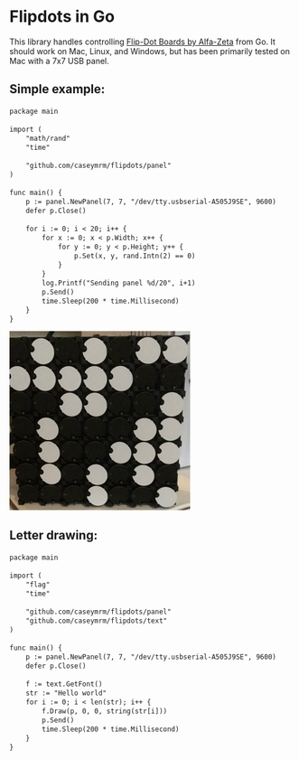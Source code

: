 # Flipdots in Go

This library handles controlling [Flip-Dot Boards by Alfa-Zeta](https://flipdots.com/en/products-services/flip-dot-boards-xy5/) from Go. It should work on Mac, Linux, and Windows, but has been primarily tested on Mac with a 7x7 USB panel.

## Simple example:

```golang
package main

import (
    "math/rand"
    "time"

    "github.com/caseymrm/flipdots/panel"
)

func main() {
    p := panel.NewPanel(7, 7, "/dev/tty.usbserial-A505J9SE", 9600)
    defer p.Close()

    for i := 0; i < 20; i++ {
        for x := 0; x < p.Width; x++ {
            for y := 0; y < p.Height; y++ {
                p.Set(x, y, rand.Intn(2) == 0)
            }
        }
        log.Printf("Sending panel %d/20", i+1)
        p.Send()
        time.Sleep(200 * time.Millisecond)
    }
}
```

![Output](https://github.com/caseymrm/flipdots/raw/master/static/simple.gif)

## Letter drawing:

```golang
package main

import (
	"flag"
	"time"

	"github.com/caseymrm/flipdots/panel"
	"github.com/caseymrm/flipdots/text"
)

func main() {
    p := panel.NewPanel(7, 7, "/dev/tty.usbserial-A505J9SE", 9600)
	defer p.Close()

	f := text.GetFont()
	str := "Hello world"
	for i := 0; i < len(str); i++ {
		f.Draw(p, 0, 0, string(str[i]))
		p.Send()
		time.Sleep(200 * time.Millisecond)
	}
}
```
